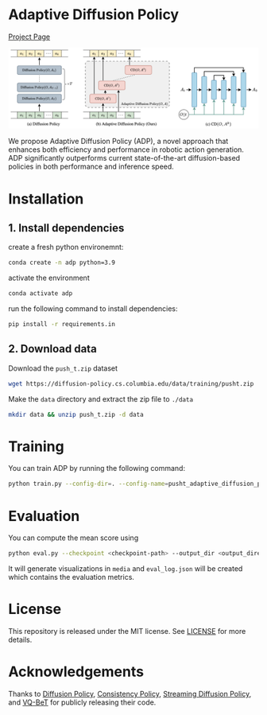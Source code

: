 # Adaptive Diffusion Policy

[Project Page](https://adaptive-diffusion-policy.cs.columbia.edu/)

![overview](media/overview.png)

We propose Adaptive Diffusion Policy (ADP), a novel approach that enhances both efficiency and performance in robotic action generation. ADP significantly outperforms current state-of-the-art diffusion-based policies in both performance and inference speed. 


# Installation

## 1. Install dependencies

create a fresh python environemnt:

```bash
conda create -n adp python=3.9
```

activate the environment

```bash
conda activate adp
```

run the following command to install dependencies:

```bash
pip install -r requirements.in
```

## 2. Download data

Download the `push_t.zip` dataset

```bash
wget https://diffusion-policy.cs.columbia.edu/data/training/pusht.zip
```

Make the `data` directory and extract the zip file to `./data`

```bash
mkdir data && unzip push_t.zip -d data
```

# Training

You can train ADP by running the following command:

```bash
python train.py --config-dir=. --config-name=pusht_adaptive_diffusion_policy_cnn.yaml
```

# Evaluation

You can compute the mean score using

```bash
python eval.py --checkpoint <checkpoint-path> --output_dir <output_directory>
```

It will generate visualizations in `media` and `eval_log.json` will be created which contains the evaluation metrics.

# License

This repository is released under the MIT license. See [LICENSE](LICENSE) for more details.

# Acknowledgements

Thanks to [Diffusion Policy](https://github.com/real-stanford/diffusion_policy), [Consistency Policy](https://github.com/Aaditya-Prasad/Consistency-Policy), [Streaming Diffusion Policy](https://github.com/Streaming-Diffusion-Policy/streaming_diffusion_policy), and [VQ-BeT](https://github.com/jayLEE0301/vq_bet_official) for publicly releasing their code. 
